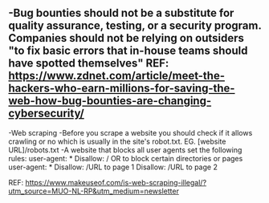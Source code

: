 -Bug bounties should not be a substitute for quality assurance, testing, or a security program.  Companies should not be relying on outsiders "to fix basic errors that in-house teams should have spotted themselves"
REF: https://www.zdnet.com/article/meet-the-hackers-who-earn-millions-for-saving-the-web-how-bug-bounties-are-changing-cybersecurity/
---
-Web scraping
-Before you scrape a website you should check if it allows crawling or no which is usually in the site's robot.txt.  EG. [website URL]/robots.txt
-A website that blocks all user agents set the following rules:
	user-agent: *
	Disallow: /
OR to block certain directories or pages
	user-agent: *
	Disallow: /URL to page 1
	Disallow: /URL to page 2

REF: https://www.makeuseof.com/is-web-scraping-illegal/?utm_source=MUO-NL-RP&utm_medium=newsletter

